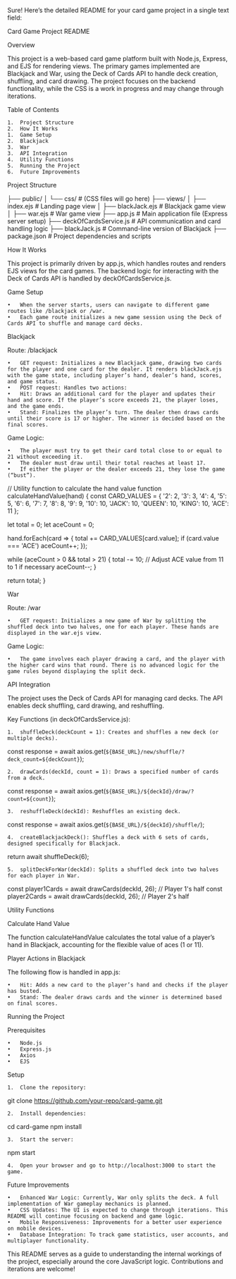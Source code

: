 Sure! Here’s the detailed README for your card game project in a single text field:

Card Game Project README

Overview

This project is a web-based card game platform built with Node.js, Express, and EJS for rendering views. The primary games implemented are Blackjack and War, using the Deck of Cards API to handle deck creation, shuffling, and card drawing. The project focuses on the backend functionality, while the CSS is a work in progress and may change through iterations.

Table of Contents

	1.	Project Structure
	2.	How It Works
	1.	Game Setup
	2.	Blackjack
	3.	War
	3.	API Integration
	4.	Utility Functions
	5.	Running the Project
	6.	Future Improvements

Project Structure

├── public/
│   └── css/         # (CSS files will go here)
├── views/
│   ├── index.ejs    # Landing page view
│   ├── blackJack.ejs # Blackjack game view
│   ├── war.ejs      # War game view
├── app.js           # Main application file (Express server setup)
├── deckOfCardsService.js # API communication and card handling logic
├── blackJack.js     # Command-line version of Blackjack
├── package.json     # Project dependencies and scripts

How It Works

This project is primarily driven by app.js, which handles routes and renders EJS views for the card games. The backend logic for interacting with the Deck of Cards API is handled by deckOfCardsService.js.

Game Setup

	•	When the server starts, users can navigate to different game routes like /blackjack or /war.
	•	Each game route initializes a new game session using the Deck of Cards API to shuffle and manage card decks.

Blackjack

Route: /blackjack

	•	GET request: Initializes a new Blackjack game, drawing two cards for the player and one card for the dealer. It renders blackJack.ejs with the game state, including player’s hand, dealer’s hand, scores, and game status.
	•	POST request: Handles two actions:
	•	Hit: Draws an additional card for the player and updates their hand and score. If the player’s score exceeds 21, the player loses, and the game ends.
	•	Stand: Finalizes the player’s turn. The dealer then draws cards until their score is 17 or higher. The winner is decided based on the final scores.

Game Logic:

	•	The player must try to get their card total close to or equal to 21 without exceeding it.
	•	The dealer must draw until their total reaches at least 17.
	•	If either the player or the dealer exceeds 21, they lose the game (“bust”).

// Utility function to calculate the hand value
function calculateHandValue(hand) {
  const CARD_VALUES = {
    '2': 2, '3': 3, '4': 4, '5': 5, '6': 6, '7': 7, '8': 8, '9': 9, '10': 10,
    'JACK': 10, 'QUEEN': 10, 'KING': 10, 'ACE': 11
  };

  let total = 0;
  let aceCount = 0;

  hand.forEach(card => {
    total += CARD_VALUES[card.value];
    if (card.value === 'ACE') aceCount++;
  });

  while (aceCount > 0 && total > 21) {
    total -= 10; // Adjust ACE value from 11 to 1 if necessary
    aceCount--;
  }

  return total;
}

War

Route: /war

	•	GET request: Initializes a new game of War by splitting the shuffled deck into two halves, one for each player. These hands are displayed in the war.ejs view.

Game Logic:

	•	The game involves each player drawing a card, and the player with the higher card wins that round. There is no advanced logic for the game rules beyond displaying the split deck.

API Integration

The project uses the Deck of Cards API for managing card decks. The API enables deck shuffling, card drawing, and reshuffling.

Key Functions (in deckOfCardsService.js):

	1.	shuffleDeck(deckCount = 1): Creates and shuffles a new deck (or multiple decks).

const response = await axios.get(`${BASE_URL}/new/shuffle/?deck_count=${deckCount}`);


	2.	drawCards(deckId, count = 1): Draws a specified number of cards from a deck.

const response = await axios.get(`${BASE_URL}/${deckId}/draw/?count=${count}`);


	3.	reshuffleDeck(deckId): Reshuffles an existing deck.

const response = await axios.get(`${BASE_URL}/${deckId}/shuffle/`);


	4.	createBlackjackDeck(): Shuffles a deck with 6 sets of cards, designed specifically for Blackjack.

return await shuffleDeck(6);


	5.	splitDeckForWar(deckId): Splits a shuffled deck into two halves for each player in War.

const player1Cards = await drawCards(deckId, 26); // Player 1's half
const player2Cards = await drawCards(deckId, 26); // Player 2's half



Utility Functions

Calculate Hand Value

The function calculateHandValue calculates the total value of a player’s hand in Blackjack, accounting for the flexible value of aces (1 or 11).

Player Actions in Blackjack

The following flow is handled in app.js:

	•	Hit: Adds a new card to the player’s hand and checks if the player has busted.
	•	Stand: The dealer draws cards and the winner is determined based on final scores.

Running the Project

Prerequisites

	•	Node.js
	•	Express.js
	•	Axios
	•	EJS

Setup

	1.	Clone the repository:

git clone https://github.com/your-repo/card-game.git


	2.	Install dependencies:

cd card-game
npm install


	3.	Start the server:

npm start


	4.	Open your browser and go to http://localhost:3000 to start the game.

Future Improvements

	•	Enhanced War Logic: Currently, War only splits the deck. A full implementation of War gameplay mechanics is planned.
	•	CSS Updates: The UI is expected to change through iterations. This README will continue focusing on backend and game logic.
	•	Mobile Responsiveness: Improvements for a better user experience on mobile devices.
	•	Database Integration: To track game statistics, user accounts, and multiplayer functionality.

This README serves as a guide to understanding the internal workings of the project, especially around the core JavaScript logic. Contributions and iterations are welcome!

